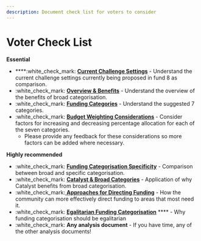 ```yaml
---
description: Document check list for voters to consider
---
```


# Voter Check List

**Essential**

* ****:white\_check\_mark: [**Current Challenge Settings**](https://cardano.ideascale.com/c/campaigns/26455/about) - Understand the current challenge settings currently being proposed in fund 8 as comparison.
* :white\_check\_mark: [**Overview & Benefits**](../../categories-analysis/categories-benefits.md) - Understand the overview of the benefits of broad categorisation.
* :white\_check\_mark: [**Funding Categories**](../../funding-categories/overview.md) - Understand the suggested 7 categories.
* :white\_check\_mark: [**Budget Weighting Considerations**](../../community-discussion/budget-weighting-considerations.md) - Consider factors for increasing and decreasing percentage allocation for each of the seven categories.&#x20;
  * Please provide any feedback for these considerations so more factors can be added where necessary.



**Highly recommended**

* :white\_check\_mark: [**Funding Categorisation Specificity**](../../analysis/broad-vs-specific-categorisation.md) - Comparison between broad and specific categorisation.
* :white\_check\_mark: [**Catalyst & Broad Categories**](broken-reference) - Application of why Catalyst benefits from broad categorisation.
* :white\_check\_mark:[ **Approaches for Directing Funding**](../../analysis/approaches-for-directing-funding.md) - How the community can more effectively direct funding to areas that most need it.
* :white\_check\_mark: [**Egalitarian Funding Categorisation**](../../analysis/egalitarian-funding-categorisation.md) **** - Why funding categorisation should be egalitarian
* :white\_check\_mark: **Any analysis document** - If you have time, any of the other analysis documents!
